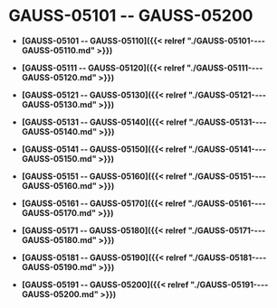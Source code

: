 # GAUSS-05101 -- GAUSS-05200

-   **[GAUSS-05101 -- GAUSS-05110]({{< relref "./GAUSS-05101----GAUSS-05110.md" >}})**  

-   **[GAUSS-05111 -- GAUSS-05120]({{< relref "./GAUSS-05111----GAUSS-05120.md" >}})**  

-   **[GAUSS-05121 -- GAUSS-05130]({{< relref "./GAUSS-05121----GAUSS-05130.md" >}})**  

-   **[GAUSS-05131 -- GAUSS-05140]({{< relref "./GAUSS-05131----GAUSS-05140.md" >}})**  

-   **[GAUSS-05141 -- GAUSS-05150]({{< relref "./GAUSS-05141----GAUSS-05150.md" >}})**  

-   **[GAUSS-05151 -- GAUSS-05160]({{< relref "./GAUSS-05151----GAUSS-05160.md" >}})**  

-   **[GAUSS-05161 -- GAUSS-05170]({{< relref "./GAUSS-05161----GAUSS-05170.md" >}})**  

-   **[GAUSS-05171 -- GAUSS-05180]({{< relref "./GAUSS-05171----GAUSS-05180.md" >}})**  

-   **[GAUSS-05181 -- GAUSS-05190]({{< relref "./GAUSS-05181----GAUSS-05190.md" >}})**  

-   **[GAUSS-05191 -- GAUSS-05200]({{< relref "./GAUSS-05191----GAUSS-05200.md" >}})**  


